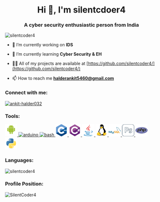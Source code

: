 <!---
- 👋 Hi, I’m @SilentCoder4
- 👀 I’m interested in Cyber Security
- 🌱 I’m currently learning: java || Python || EH & Cyber-sec
- 😄 Pronouns: he/him
- ⚡ Fun fact: proccess in 0001%


SilentCoder4/SilentCoder4 is a ✨ special ✨ repository because its `README.md` (this file) appears on your GitHub profile.
You can click the Preview link to take a look at your changes.
--->
<h1 align="center">Hi 👋, I'm silentcdoer4</h1>
<h3 align="center">A cyber security enthusiastic person from India</h3>

<p align="left"> <img src="https://komarev.com/ghpvc/?username=silentcoder4&label=Profile%20views&color=0e75b6&style=flat" alt="silentcoder4" /> </p>

- 🔭 I’m currently working on **IDS**

- 🌱 I’m currently learning **Cyber Security & EH**

- 👨‍💻 All of my projects are available at [https://github.com/silentcoder4/](https://github.com/silentcoder4/)

- 📫 How to reach me **halderankit5460@gmail.com**

<h3 align="left">Connect with me:</h3>
<p align="left">
<a href="https://linkedin.com/in/ankit-halder032" target="blank"><img align="center" src="https://raw.githubusercontent.com/rahuldkjain/github-profile-readme-generator/master/src/images/icons/Social/linked-in-alt.svg" alt="ankit-halder032" height="30" width="40" /></a>
</p>

<h3 align="left">Tools:</h3>
<p align="left"> <a href="https://developer.android.com" target="_blank" rel="noreferrer"> <img src="https://raw.githubusercontent.com/devicons/devicon/master/icons/android/android-original-wordmark.svg" alt="android" width="40" height="40"/> </a> <a href="https://www.arduino.cc/" target="_blank" rel="noreferrer"> <img src="https://cdn.worldvectorlogo.com/logos/arduino-1.svg" alt="arduino" width="40" height="40"/> </a> <a href="https://www.gnu.org/software/bash/" target="_blank" rel="noreferrer"> <img src="https://www.vectorlogo.zone/logos/gnu_bash/gnu_bash-icon.svg" alt="bash" width="40" height="40"/> </a> <a href="https://www.w3schools.com/cpp/" target="_blank" rel="noreferrer"> <img src="https://raw.githubusercontent.com/devicons/devicon/master/icons/cplusplus/cplusplus-original.svg" alt="cplusplus" width="40" height="40"/> </a> <a href="https://www.w3schools.com/cs/" target="_blank" rel="noreferrer"> <img src="https://raw.githubusercontent.com/devicons/devicon/master/icons/csharp/csharp-original.svg" alt="csharp" width="40" height="40"/> </a> <a href="https://www.java.com" target="_blank" rel="noreferrer"> <img src="https://raw.githubusercontent.com/devicons/devicon/master/icons/java/java-original.svg" alt="java" width="40" height="40"/> </a> <a href="https://www.linux.org/" target="_blank" rel="noreferrer"> <img src="https://raw.githubusercontent.com/devicons/devicon/master/icons/linux/linux-original.svg" alt="linux" width="40" height="40"/> </a> <a href="https://www.mysql.com/" target="_blank" rel="noreferrer"> <img src="https://raw.githubusercontent.com/devicons/devicon/master/icons/mysql/mysql-original-wordmark.svg" alt="mysql" width="40" height="40"/> </a> <a href="https://www.photoshop.com/en" target="_blank" rel="noreferrer"> <img src="https://raw.githubusercontent.com/devicons/devicon/master/icons/photoshop/photoshop-line.svg" alt="photoshop" width="40" height="40"/> </a> <a href="https://www.php.net" target="_blank" rel="noreferrer"> <img src="https://raw.githubusercontent.com/devicons/devicon/master/icons/php/php-original.svg" alt="php" width="40" height="40"/> </a> <a href="https://www.python.org" target="_blank" rel="noreferrer"> <img src="https://raw.githubusercontent.com/devicons/devicon/master/icons/python/python-original.svg" alt="python" width="40" height="40"/> </a> </p>

<h3 align="left">Languages:</h3>
<p><img align="center" src="https://github-readme-stats.vercel.app/api/top-langs/?username=SilentCoder4&theme=dark" alt="silentcoder4" /></p>

<h3 align="left">Profile Position:</h3>
<p><img align="center" src="https://nirzak-streak-stats.vercel.app/?user=SilentCoder4&theme=blue-navy" alt="SilentCoder4" /></p>
